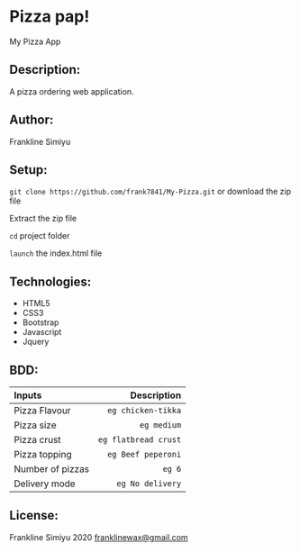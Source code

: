 # Pizza pap!
My Pizza App


## Description: 
A pizza ordering web application.

## Author:
Frankline Simiyu

## Setup:
`git clone https://github.com/frank7841/My-Pizza.git` or download the zip file

Extract the zip file

`cd` project folder

`launch` the index.html file

## Technologies:
* HTML5
* CSS3
* Bootstrap
* Javascript
* Jquery

## BDD:
| Inputs |  Description |
| :---         |          ---: |
| Pizza Flavour   | `eg chicken-tikka`|
| Pizza size     | `eg medium`   |
| Pizza crust    | `eg flatbread crust`   |
| Pizza topping    | `eg Beef peperoni`  |
| Number of pizzas   | `eg 6`   |
| Delivery mode   | `eg No delivery`   |

## License:
 Frankline Simiyu 2020
 franklinewax@gmail.com